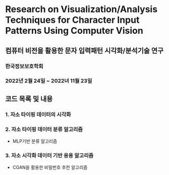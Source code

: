 # Research on Visualization/Analysis Techniques for Character Input Patterns Using Computer Vision

## 컴퓨터 비전을 활용한 문자 입력패턴 시각화/분석기술 연구
### 한국정보보호학회
### 2022년 2월 24일 ~ 2022녀 11월 23일

## 코드 목록 및 내용
### 1. 자소 타이핑 데이터의 시각화
### 2. 자소 타이핑 데이터 분류 알고리즘
- MLP기반 분류 알고리즘
### 3. 자소 시각화 데이터 기반 응용 알고리즘
- CGAN을 활용한 비밀번호 추천 알고리즘
